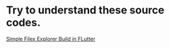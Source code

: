 # Try to understand these source codes.
[Simple Filex Explorer Build in FLutter](https://github.com/JideGuru/FileX)

